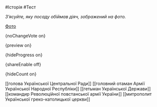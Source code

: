 #Історія #Тест

*З’ясуйте, яку посаду обіймав діяч, зображений на фото.*

[Фото](https://zno.osvita.ua//doc/images/znotest/91/9195/24.jpg)

{noChangeVote on}

{preview on}

{hideProgress on}

{shareEnable off}

{hideCount on}

[[голова Української Центральної Ради]]
[[головний отаман Армії Української Народної Республіки]]
[[гетьман Української Держави]]
[[командир Революційної повстанської армії України]]
[[митрополит Української греко-католицької церкви]]
